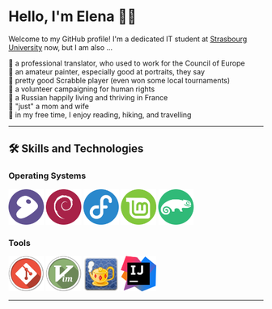 # Hello, I'm Elena 👨‍💻

Welcome to my GitHub profile! I'm a dedicated IT student at [Strasbourg University](https://iutrs.unistra.fr/english) now, but I am also ...

🌱 a professional translator, who used to work for the Council of Europe  
🌱 an amateur painter, especially good at portraits, they say  
🌱 pretty good Scrabble player (even won some local tournaments)  
🌱 a volunteer campaigning for human rights  
🌱 a Russian happily living and thriving in France  
🌱 "just" a mom and wife  
🌱 in my free time, I enjoy reading, hiking, and travelling  
  
---

## 🛠 Skills and Technologies

<!--
### Programming Languages

<div>
  <a href="https://en.wikipedia.org/wiki/C_(programming_language)" target="_blank" style="display: inline-block; ">
    <img src="https://img.icons8.com/color/70/000000/c-programming.png" alt="C" width="70" height="70" />
  </a>
  <a href="https://docs.microsoft.com/en-us/dotnet/csharp/" target="_blank" style="display: inline-block; ">
    <img src="https://img.icons8.com/color/70/000000/c-sharp-logo.png" alt="C#" width="70" height="70" />
  </a>
  <a href="https://www.oracle.com/java/" target="_blank" style="display: inline-block;  ">
    <img src="https://img.icons8.com/color/70/000000/java-coffee-cup-logo.png" alt="Java" width="70" height="70" />
  </a>
  <a href="https://www.mysql.com/" target="_blank" style="display: inline-block; ">
    <img src="https://raw.githubusercontent.com/github/explore/master/topics/sql/sql.png" alt="SQL" width="70" height="70" />
  </a>
  <a href="https://www.python.org/" target="_blank" style="display: inline-block;">
    <img src="https://upload.wikimedia.org/wikipedia/commons/c/c3/Python-logo-notext.svg" alt="Python" width="70" height="70" />
  </a>
  <a href="https://developer.mozilla.org/en-US/docs/Web/JavaScript" target="_blank" style="display: inline-block; ">
    <img src="https://upload.wikimedia.org/wikipedia/commons/6/6a/JavaScript-logo.png" alt="JavaScript" width="70" height="70" />
  </a>
  <a href="https://www.php.net/" target="_blank" style="display: inline-block; ">
    <img src="https://upload.wikimedia.org/wikipedia/commons/2/27/PHP-logo.svg" alt="PHP" width="70" height="70" />
  </a>
</div> -->

### Operating Systems

<div>
  <a href="https://www.gentoo.org/" target="_blank" style="display: inline-block; ">
    <img src="pic/gentoo.png" alt="Gentoo" width=70" height="70"/>
  </a>
  <a href="https://www.debian.org/" target="_blank" style="display: inline-block;">
    <img src="pic/debian.png" alt="Debian" width="70" height="70" />
  </a>
  <a href="https://getfedora.org/" target="_blank" style="display: inline-block; ">
    <img src="pic/fedora.png" alt="Fedora" width="70" height="70" />
  </a>
  <a href="https://linuxmint.com/" target="_blank" style="display: inline-block;">
    <img src="pic/mint.png" alt="Linux Mint" width=70" height="70" />
  </a>
  <a href="https://www.opensuse.org/" target="_blank" style="display: inline-block;">
    <img src="pic/suse.png" alt="OpenSUSE" width="70" height="70" />
  </a>
</div> 

### Tools

<div>
  <a href="https://git-scm.com/" target="_blank" style="display: inline-block; ">
    <img src="pic/git.svg" alt="Git" width="70" height="70" />
  </a>
  <a href="https://www.vim.org/" target="_blank" style="display: inline-block; ">
    <img src="pic/vim.svg" alt="Vim" width="70" height="70" />
  </a>
  <a href="https://www.geany.org/" target="_blank" style="display: inline-block; ">
    <img src="pic/geany.svg" alt="Geany" width="70" height="70" />
  </a>
  <a href="https://www.jetbrains.com/idea/" target="_blank" style="display: inline-block; ">
    <img src="pic/intellij.svg" alt="IntelliJ" width="70" height="70" />
  </a>
</div>

---

<!--
## 📝 Projects

### [Project 1 Name](https://github.com/yourusername/project1)
- **Description:** A brief overview of what the project does.
- **Technologies Used:** Python, Flask, SQL
- **Achievements:** What you learned, or milestones you achieved.

### [Project 2 Name](https://github.com/yourusername/project2)
- **Description:** A brief overview of what the project does.
- **Technologies Used:** React, Node.js
- **Achievements:** Key features or personal highlights from this project. 

---

## 📈 GitHub Stats

<p align="center">
  <img width="400px" src="https://github-readme-stats.vercel.app/api?username=yourusername&show_icons=true&theme=tokyonight&count_private=true" alt="GitHub Stats" />
  <img width="400px" src="https://github-readme-stats.vercel.app/api/top-langs/?username=yourusername&layout=compact&theme=tokyonight" alt="Top Languages" />
</p -->

